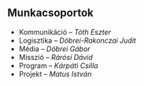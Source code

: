 <h2>Munkacsoportok</h2>
<ul>
  <li>Kommunikáció – <em>Tóth Eszter</em></li>
  <li>Logisztika   – <em>Döbrei-Rakonczai Judit</em></li>
  <li>Média        – <em>Döbrei Gábor</em></li>
  <li>Misszió      – <em>Rárósi Dávid</em></li>
  <li>Program      – <em>Kárpáti Csilla</em></li>
  <li>Projekt      – <em>Matus István</em></li>
</ul>
